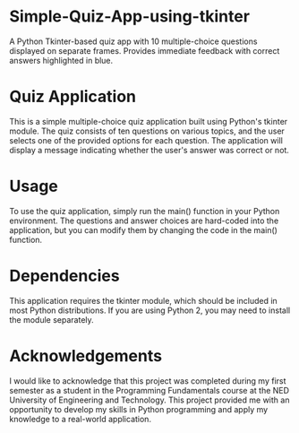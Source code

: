 # Simple-Quiz-App-using-tkinter
A Python Tkinter-based quiz app with 10 multiple-choice questions displayed on separate frames. Provides immediate feedback with correct answers highlighted in blue.

# Quiz Application
This is a simple multiple-choice quiz application built using Python's tkinter module. The quiz consists of ten questions on various topics, and the user selects one of the provided options for each question. The application will display a message indicating whether the user's answer was correct or not.

# Usage
To use the quiz application, simply run the main() function in your Python environment. The questions and answer choices are hard-coded into the application, but you can modify them by changing the code in the main() function.

# Dependencies
This application requires the tkinter module, which should be included in most Python distributions. If you are using Python 2, you may need to install the module separately.

# Acknowledgements
I would like to acknowledge that this project was completed during my first semester as a student in the Programming Fundamentals course at the NED University of Engineering and Technology. This project provided me with an opportunity to develop my skills in Python programming and apply my knowledge to a real-world application.
